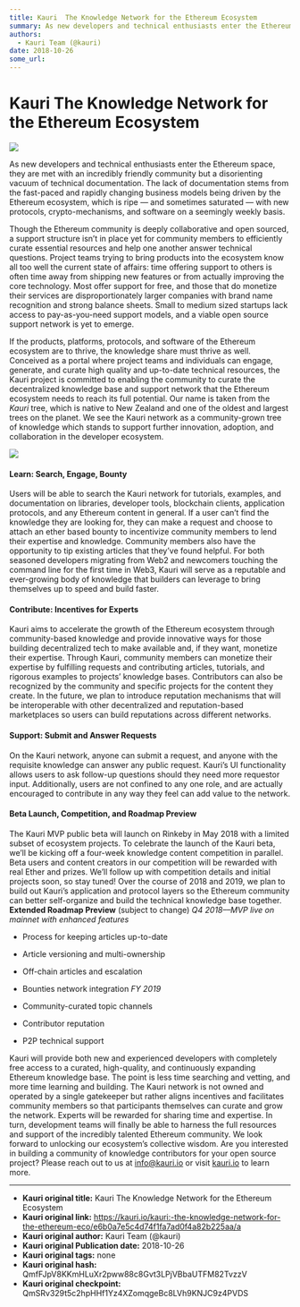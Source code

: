 ```yaml
---
title: Kauri  The Knowledge Network for the Ethereum Ecosystem
summary: As new developers and technical enthusiasts enter the Ethereum space, they are met with an incredibly friendly community but a disorienting vacuum of technical documentation. The lack of documentation stems from the fast-paced and rapidly changing business models being driven by the Ethereum ecosystem, which is ripe — and sometimes saturated — with new protocols, crypto-mechanisms, and software on a seemingly weekly basis. Though the Ethereum community is deeply collaborative and open sourced, a
authors:
  - Kauri Team (@kauri)
date: 2018-10-26
some_url: 
---
```


# Kauri  The Knowledge Network for the Ethereum Ecosystem

![](https://ipfs.infura.io/ipfs/QmeuZteeX9NajHSdSN3is7Bs1S7NwkeQSyStxvDAkAguT3)



As new developers and technical enthusiasts enter the Ethereum space, they are met with an incredibly friendly community but a disorienting vacuum of technical documentation. The lack of documentation stems from the fast-paced and rapidly changing business models being driven by the Ethereum ecosystem, which is ripe — and sometimes saturated — with new protocols, crypto-mechanisms, and software on a seemingly weekly basis.

Though the Ethereum community is deeply collaborative and open sourced, a support structure isn’t in place yet for community members to efficiently curate essential resources and help one another answer technical questions. Project teams trying to bring products into the ecosystem know all too well the current state of affairs: time offering support to others is often time away from shipping new features or from actually improving the core technology. Most offer support for free, and those that do monetize their services are disproportionately larger companies with brand name recognition and strong balance sheets. Small to medium sized startups lack access to pay-as-you-need support models, and a viable open source support network is yet to emerge.

If the products, platforms, protocols, and software of the Ethereum ecosystem are to thrive, the knowledge share must thrive as well. Conceived as a portal where project teams and individuals can engage, generate, and curate high quality and up-to-date technical resources, the Kauri project is committed to enabling the community to curate the decentralized knowledge base and support network that the Ethereum ecosystem needs to reach its full potential. Our name is taken from the _Kauri_ tree, which is native to New Zealand and one of the oldest and largest trees on the planet. We see the Kauri network as a community-grown tree of knowledge which stands to support further innovation, adoption, and collaboration in the developer ecosystem.

![](https://cdn-images-1.medium.com/max/1600/0*OOXE6y6nBaZRMG5f.)


#### Learn: Search, Engage, Bounty
Users will be able to search the Kauri network for tutorials, examples, and documentation on libraries, developer tools, blockchain clients, application protocols, and any Ethereum content in general. If a user can’t find the knowledge they are looking for, they can make a request and choose to attach an ether based bounty to incentivize community members to lend their expertise and knowledge. Community members also have the opportunity to tip existing articles that they’ve found helpful. For both seasoned developers migrating from Web2 and newcomers touching the command line for the first time in Web3, Kauri will serve as a reputable and ever-growing body of knowledge that builders can leverage to bring themselves up to speed and build faster.

#### Contribute: Incentives for Experts
Kauri aims to accelerate the growth of the Ethereum ecosystem through community-based knowledge and provide innovative ways for those building decentralized tech to make available and, if they want, monetize their expertise. Through Kauri, community members can monetize their expertise by fulfilling requests and contributing articles, tutorials, and rigorous examples to projects’ knowledge bases. Contributors can also be recognized by the community and specific projects for the content they create. In the future, we plan to introduce reputation mechanisms that will be interoperable with other decentralized and reputation-based marketplaces so users can build reputations across different networks.

#### Support: Submit and Answer Requests
On the Kauri network, anyone can submit a request, and anyone with the requisite knowledge can answer any public request. Kauri’s UI functionality allows users to ask follow-up questions should they need more requestor input. Additionally, users are not confined to any one role, and are actually encouraged to contribute in any way they feel can add value to the network.

#### Beta Launch, Competition, and Roadmap Preview
The Kauri MVP public beta will launch on Rinkeby in May 2018 with a limited subset of ecosystem projects. To celebrate the launch of the Kauri beta, we’ll be kicking off a four-week knowledge content competition in parallel. Beta users and content creators in our competition will be rewarded with real Ether and prizes. We’ll follow up with competition details and initial projects soon, so stay tuned!
Over the course of 2018 and 2019, we plan to build out Kauri’s application and protocol layers so the Ethereum community can better self-organize and build the technical knowledge base together.
 **Extended Roadmap Preview** (subject to change)
 _Q4 2018––MVP live on mainnet with enhanced features_ 



 * Process for keeping articles up-to-date

 * Article versioning and multi-ownership

 * Off-chain articles and escalation

 * Bounties network integration
 _FY 2019_ 



 * Community-curated topic channels

 * Contributor reputation

 * P2P technical support

Kauri will provide both new and experienced developers with completely free access to a curated, high-quality, and continuously expanding Ethereum knowledge base. The point is less time searching and vetting, and more time learning and building. The Kauri network is not owned and operated by a single gatekeeper but rather aligns incentives and facilitates community members so that participants themselves can curate and grow the network. Experts will be rewarded for sharing time and expertise. In turn, development teams will finally be able to harness the full resources and support of the incredibly talented Ethereum community. We look forward to unlocking our ecosystem’s collective wisdom.
Are you interested in building a community of knowledge contributors for your open source project? Please reach out to us at [info@kauri.io](mailto:info@kauri.io) or visit [kauri.io](http://kauri.io) to learn more.




---

- **Kauri original title:** Kauri  The Knowledge Network for the Ethereum Ecosystem
- **Kauri original link:** https://kauri.io/kauri:-the-knowledge-network-for-the-ethereum-eco/e6b0a7e5c4d74f1fa7ad0f4a82b225aa/a
- **Kauri original author:** Kauri Team (@kauri)
- **Kauri original Publication date:** 2018-10-26
- **Kauri original tags:** none
- **Kauri original hash:** QmfFJpV8KKmHLuXr2pww88c8Gvt3LPjVBbaUTFM82TvzzV
- **Kauri original checkpoint:** QmSRv329t5c2hpHHf1Yz4XZomqgeBc8LVh9KNJC9z4PVDS



